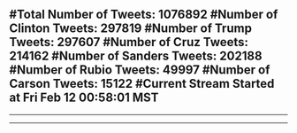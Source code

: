 #Total Number of Tweets: 1076892 
#Number of Clinton Tweets: 297819
#Number of Trump Tweets: 297607
#Number of Cruz Tweets: 214162
#Number of Sanders Tweets: 202188
#Number of Rubio Tweets: 49997
#Number of Carson Tweets: 15122
#Current Stream Started at Fri Feb 12 00:58:01 MST
---
---
---
